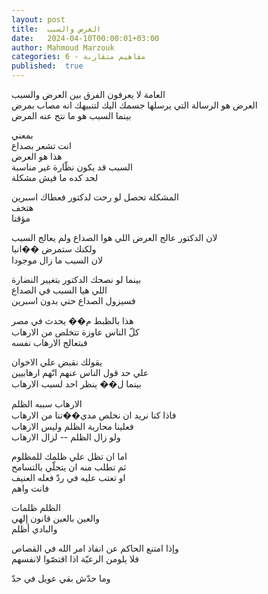 ```yaml
---
layout: post
title:  العرض والسبب
date:   2024-04-10T00:00:01+03:00
author: Mahmoud Marzouk
categories: 6 - مفاهيم متقاربة
published:  true
---
```

العامة لا يعرفون الفرق بين العرض والسبب\
العرض هو الرسالة التي يرسلها جسمك اليك لتنبيهك انه مصاب بمرض\
بينما السبب هو ما نتج عنه المرض

بمعني\
انت تشعر بصداع\
هذا هو العرض\
السبب قد يكون نظّارة غير مناسبة\
لحد كده ما فيش مشكلة

المشكلة تحصل لو رحت لدكتور فعطاك اسبرين\
هتخف\
مؤقتا

لان الدكتور عالج العرض اللي هوا الصداع ولم يعالج السبب\
ولكنك ستمرض ��انيا\
لان السبب ما زال موجودا

بينما لو نصحك الدكتور بتغيير النضارة\
اللي هيا السبب في الصداع\
فسيزول الصداع حتي بدون اسبرين

هذا بالظبط م�� يحدث في مصر\
كلّ الناس عاوزة تتخلص من الارهاب\
فبتعالج الارهاب نفسه

يقولك نقبض علي الاخوان\
علي حد قول الناس عنهم انّهم ارهابيين\
بينما ل�� ينظر احد لسبب الارهاب

الارهاب سببه الظلم\
فاذا كنا نريد ان نخلص مدي��تنا من الارهاب\
فعلينا محاربة الظلم وليس الارهاب\
ولو زال الظلم \-- لزال الارهاب

اما ان تظل علي ظلمك للمظلوم\
ثم تطلب منه ان يتحلّي بالتسامح\
او تعتب عليه في ردّ فعله العنيف\
فانت واهم

الظلم ظلمات\
والعين بالعين قانون إلهي\
والبادي أظلم

وإذا امتنع الحاكم عن انفاذ امر الله في القصاص\
فلا يلومن الرعيّة اذا اقتصّوا لانفسهم

وما حدّش بقي عويل في حدّ
